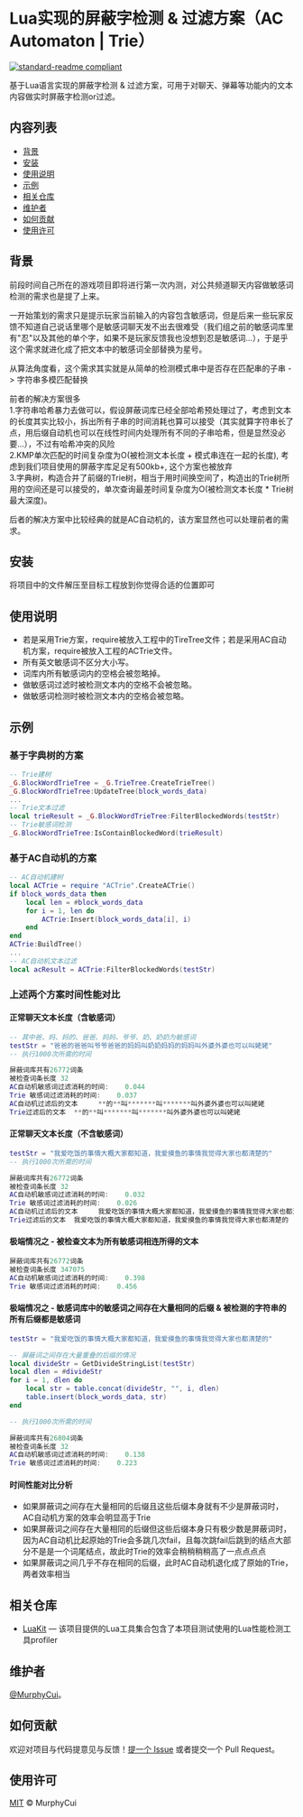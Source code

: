 # Lua实现的屏蔽字检测 & 过滤方案（AC Automaton | Trie）

[![standard-readme compliant](https://img.shields.io/badge/readme%20style-standard-brightgreen.svg?style=flat-square)](https://github.com/RichardLitt/standard-readme)

基于Lua语言实现的屏蔽字检测 & 过滤方案，可用于对聊天、弹幕等功能内的文本内容做实时屏蔽字检测or过滤。

## 内容列表

- [背景](#背景)
- [安装](#安装)
- [使用说明](#使用说明)
- [示例](#示例)
- [相关仓库](#相关仓库)
- [维护者](#维护者)
- [如何贡献](#如何贡献)
- [使用许可](#使用许可)

## 背景

前段时间自己所在的游戏项目即将进行第一次内测，对公共频道聊天内容做敏感词检测的需求也是提了上来。

一开始策划的需求只是提示玩家当前输入的内容包含敏感词，但是后来一些玩家反馈不知道自己说话里哪个是敏感词聊天发不出去很难受（我们组之前的敏感词库里有"忍"以及其他的单个字，如果不是玩家反馈我也没想到忍是敏感词...），于是乎这个需求就进化成了把文本中的敏感词全部替换为星号。

从算法角度看，这个需求其实就是从简单的检测模式串中是否存在匹配串的子串 -> 字符串多模匹配替换

前者的解决方案很多  
1.字符串哈希暴力去做可以，假设屏蔽词库已经全部哈希预处理过了，考虑到文本的长度其实比较小，拆出所有子串的时间消耗也算可以接受（其实就算字符串长了点，用后缀自动机也可以在线性时间内处理所有不同的子串哈希，但是显然没必要...），不过有哈希冲突的风险  
2.KMP单次匹配的时间复杂度为O(被检测文本长度 + 模式串连在一起的长度), 考虑到我们项目使用的屏蔽字库足足有500kb+, 这个方案也被放弃  
3.字典树，构造合并了前缀的Trie树，相当于用时间换空间了，构造出的Trie树所用的空间还是可以接受的，单次查询最差时间复杂度为O(被检测文本长度 * Trie树最大深度)。  

后者的解决方案中比较经典的就是AC自动机的，该方案显然也可以处理前者的需求。

## 安装

将项目中的文件解压至目标工程放到你觉得合适的位置即可

## 使用说明

- 若是采用Trie方案，require被放入工程中的TireTree文件；若是采用AC自动机方案，require被放入工程的ACTrie文件。
- 所有英文敏感词不区分大小写。
- 词库内所有敏感词内的空格会被忽略掉。
- 做敏感词过滤时被检测文本内的空格不会被忽略。
- 做敏感词检测时被检测文本内的空格会被忽略。

## 示例
### 基于字典树的方案

```lua
-- Trie建树
_G.BlockWordTrieTree = _G.TrieTree.CreateTrieTree()
_G.BlockWordTrieTree:UpdateTree(block_words_data)
...
-- Trie文本过滤
local trieResult = _G.BlockWordTrieTree:FilterBlockedWords(testStr)
-- Trie敏感词检测
_G.BlockWordTrieTree:IsContainBlockedWord(trieResult)
```
### 基于AC自动机的方案

```lua
-- AC自动机建树
local ACTrie = require "ACTrie".CreateACTrie()
if block_words_data then
    local len = #block_words_data
    for i = 1, len do
        ACTrie:Insert(block_words_data[i], i)
    end
end
ACTrie:BuildTree()
...
-- AC自动机文本过滤
local acResult = ACTrie:FilterBlockedWords(testStr)
```

### 上述两个方案时间性能对比
#### 正常聊天文本长度（含敏感词）

```lua
-- 其中爸、妈、妈的、爸爸、妈妈、爷爷、奶、奶奶为敏感词
testStr = "爸爸的爸爸叫爷爷爸爸的妈妈叫奶奶妈妈的妈妈叫外婆外婆也可以叫姥姥"
-- 执行1000次所需的时间

屏蔽词库共有26772词条
被检查词条长度	32
AC自动机敏感词过滤消耗的时间: 	0.044
Trie 敏感词过滤消耗的时间: 	0.037
AC自动机过滤后的文本 	**的**叫*******叫*******叫外婆外婆也可以叫姥姥
Trie过滤后的文本 	**的**叫*******叫*******叫外婆外婆也可以叫姥姥
```

#### 正常聊天文本长度（不含敏感词）

```lua
testStr = "我爱吃饭的事情大概大家都知道，我爱摸鱼的事情我觉得大家也都清楚的"
-- 执行1000次所需的时间

屏蔽词库共有26772词条
被检查词条长度	32
AC自动机敏感词过滤消耗的时间: 	0.032
Trie 敏感词过滤消耗的时间: 	0.026
AC自动机过滤后的文本 	我爱吃饭的事情大概大家都知道，我爱摸鱼的事情我觉得大家也都清楚的
Trie过滤后的文本 	我爱吃饭的事情大概大家都知道，我爱摸鱼的事情我觉得大家也都清楚的
```

#### 极端情况之 - 被检查文本为所有敏感词相连所得的文本
```lua
屏蔽词库共有26772词条
被检查词条长度	347075
AC自动机敏感词过滤消耗的时间: 	0.398
Trie 敏感词过滤消耗的时间: 	0.456
```


#### 极端情况之 - 敏感词库中的敏感词之间存在大量相同的后缀 & 被检测的字符串的所有后缀都是敏感词
```lua
testStr = "我爱吃饭的事情大概大家都知道，我爱摸鱼的事情我觉得大家也都清楚的"

-- 屏蔽词之间存在大量重叠的后缀的情况
local divideStr = GetDivideStringList(testStr)
local dlen = #divideStr
for i = 1, dlen do
    local str = table.concat(divideStr, "", i, dlen)
    table.insert(block_words_data, str)
end

-- 执行1000次所需的时间

屏蔽词库共有26804词条
被检查词条长度	32
AC自动机敏感词过滤消耗的时间: 	0.138
Trie 敏感词过滤消耗的时间: 	0.223
```

#### 时间性能对比分析

- 如果屏蔽词之间存在大量相同的后缀且这些后缀本身就有不少是屏蔽词时，AC自动机方案的效率会明显高于Trie
- 如果屏蔽词之间存在大量相同的后缀但这些后缀本身只有极少数是屏蔽词时，因为AC自动机比起原始的Trie会多跳几次fail，且每次跳fail后跳到的结点大部分不是是一个词尾结点，故此时Trie的效率会稍稍稍稍高了一点点点点
- 如果屏蔽词之间几乎不存在相同的后缀，此时AC自动机退化成了原始的Trie，两者效率相当

## 相关仓库

- [LuaKit](https://github.com/cooee/LuaKit) — 该项目提供的Lua工具集合包含了本项目测试使用的Lua性能检测工具profiler

## 维护者

[@MurphyCui](https://github.com/CMurphyc)。

## 如何贡献

欢迎对项目与代码提意见与反馈！[提一个 Issue](https://github.com/CMurphyc/ACTrie/issues/new) 或者提交一个 Pull Request。


## 使用许可

[MIT](LICENSE) © MurphyCui

